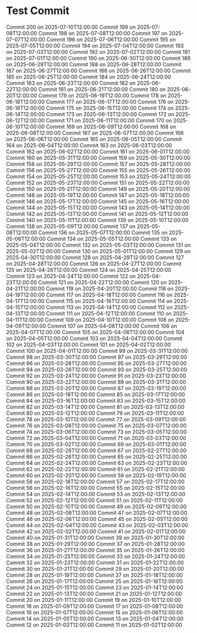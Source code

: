 # Test Commit
Commit 200 on 2025-07-10T12:00:00
Commit 199 on 2025-07-09T12:00:00
Commit 198 on 2025-07-08T12:00:00
Commit 197 on 2025-07-07T12:00:00
Commit 196 on 2025-07-06T12:00:00
Commit 195 on 2025-07-05T12:00:00
Commit 194 on 2025-07-04T12:00:00
Commit 193 on 2025-07-03T12:00:00
Commit 192 on 2025-07-02T12:00:00
Commit 191 on 2025-07-01T12:00:00
Commit 190 on 2025-06-30T12:00:00
Commit 189 on 2025-06-29T12:00:00
Commit 188 on 2025-06-28T12:00:00
Commit 187 on 2025-06-27T12:00:00
Commit 186 on 2025-06-26T12:00:00
Commit 185 on 2025-06-25T12:00:00
Commit 184 on 2025-06-24T12:00:00
Commit 183 on 2025-06-23T12:00:00
Commit 182 on 2025-06-22T12:00:00
Commit 181 on 2025-06-21T12:00:00
Commit 180 on 2025-06-20T12:00:00
Commit 179 on 2025-06-19T12:00:00
Commit 178 on 2025-06-18T12:00:00
Commit 177 on 2025-06-17T12:00:00
Commit 176 on 2025-06-16T12:00:00
Commit 175 on 2025-06-15T12:00:00
Commit 174 on 2025-06-14T12:00:00
Commit 173 on 2025-06-13T12:00:00
Commit 172 on 2025-06-12T12:00:00
Commit 171 on 2025-06-11T12:00:00
Commit 170 on 2025-06-10T12:00:00
Commit 169 on 2025-06-09T12:00:00
Commit 168 on 2025-06-08T12:00:00
Commit 167 on 2025-06-07T12:00:00
Commit 166 on 2025-06-06T12:00:00
Commit 165 on 2025-06-05T12:00:00
Commit 164 on 2025-06-04T12:00:00
Commit 163 on 2025-06-03T12:00:00
Commit 162 on 2025-06-02T12:00:00
Commit 161 on 2025-06-01T12:00:00
Commit 160 on 2025-05-31T12:00:00
Commit 159 on 2025-05-30T12:00:00
Commit 158 on 2025-05-29T12:00:00
Commit 157 on 2025-05-28T12:00:00
Commit 156 on 2025-05-27T12:00:00
Commit 155 on 2025-05-26T12:00:00
Commit 154 on 2025-05-25T12:00:00
Commit 153 on 2025-05-24T12:00:00
Commit 152 on 2025-05-23T12:00:00
Commit 151 on 2025-05-22T12:00:00
Commit 150 on 2025-05-21T12:00:00
Commit 149 on 2025-05-20T12:00:00
Commit 148 on 2025-05-19T12:00:00
Commit 147 on 2025-05-18T12:00:00
Commit 146 on 2025-05-17T12:00:00
Commit 145 on 2025-05-16T12:00:00
Commit 144 on 2025-05-15T12:00:00
Commit 143 on 2025-05-14T12:00:00
Commit 142 on 2025-05-13T12:00:00
Commit 141 on 2025-05-12T12:00:00
Commit 140 on 2025-05-11T12:00:00
Commit 139 on 2025-05-10T12:00:00
Commit 138 on 2025-05-09T12:00:00
Commit 137 on 2025-05-08T12:00:00
Commit 136 on 2025-05-07T12:00:00
Commit 135 on 2025-05-06T12:00:00
Commit 134 on 2025-05-05T12:00:00
Commit 133 on 2025-05-04T12:00:00
Commit 132 on 2025-05-03T12:00:00
Commit 131 on 2025-05-02T12:00:00
Commit 130 on 2025-05-01T12:00:00
Commit 129 on 2025-04-30T12:00:00
Commit 128 on 2025-04-29T12:00:00
Commit 127 on 2025-04-28T12:00:00
Commit 126 on 2025-04-27T12:00:00
Commit 125 on 2025-04-26T12:00:00
Commit 124 on 2025-04-25T12:00:00
Commit 123 on 2025-04-24T12:00:00
Commit 122 on 2025-04-23T12:00:00
Commit 121 on 2025-04-22T12:00:00
Commit 120 on 2025-04-21T12:00:00
Commit 119 on 2025-04-20T12:00:00
Commit 118 on 2025-04-19T12:00:00
Commit 117 on 2025-04-18T12:00:00
Commit 116 on 2025-04-17T12:00:00
Commit 115 on 2025-04-16T12:00:00
Commit 114 on 2025-04-15T12:00:00
Commit 113 on 2025-04-14T12:00:00
Commit 112 on 2025-04-13T12:00:00
Commit 111 on 2025-04-12T12:00:00
Commit 110 on 2025-04-11T12:00:00
Commit 109 on 2025-04-10T12:00:00
Commit 108 on 2025-04-09T12:00:00
Commit 107 on 2025-04-08T12:00:00
Commit 106 on 2025-04-07T12:00:00
Commit 105 on 2025-04-06T12:00:00
Commit 104 on 2025-04-05T12:00:00
Commit 103 on 2025-04-04T12:00:00
Commit 102 on 2025-04-03T12:00:00
Commit 101 on 2025-04-02T12:00:00
Commit 100 on 2025-04-01T12:00:00
Commit 99 on 2025-03-31T12:00:00
Commit 98 on 2025-03-30T12:00:00
Commit 97 on 2025-03-29T12:00:00
Commit 96 on 2025-03-28T12:00:00
Commit 95 on 2025-03-27T12:00:00
Commit 94 on 2025-03-26T12:00:00
Commit 93 on 2025-03-25T12:00:00
Commit 92 on 2025-03-24T12:00:00
Commit 91 on 2025-03-23T12:00:00
Commit 90 on 2025-03-22T12:00:00
Commit 89 on 2025-03-21T12:00:00
Commit 88 on 2025-03-20T12:00:00
Commit 87 on 2025-03-19T12:00:00
Commit 86 on 2025-03-18T12:00:00
Commit 85 on 2025-03-17T12:00:00
Commit 84 on 2025-03-16T12:00:00
Commit 83 on 2025-03-15T12:00:00
Commit 82 on 2025-03-14T12:00:00
Commit 81 on 2025-03-13T12:00:00
Commit 80 on 2025-03-12T12:00:00
Commit 79 on 2025-03-11T12:00:00
Commit 78 on 2025-03-10T12:00:00
Commit 77 on 2025-03-09T12:00:00
Commit 76 on 2025-03-08T12:00:00
Commit 75 on 2025-03-07T12:00:00
Commit 74 on 2025-03-06T12:00:00
Commit 73 on 2025-03-05T12:00:00
Commit 72 on 2025-03-04T12:00:00
Commit 71 on 2025-03-03T12:00:00
Commit 70 on 2025-03-02T12:00:00
Commit 69 on 2025-03-01T12:00:00
Commit 68 on 2025-02-28T12:00:00
Commit 67 on 2025-02-27T12:00:00
Commit 66 on 2025-02-26T12:00:00
Commit 65 on 2025-02-25T12:00:00
Commit 64 on 2025-02-24T12:00:00
Commit 63 on 2025-02-23T12:00:00
Commit 62 on 2025-02-22T12:00:00
Commit 61 on 2025-02-21T12:00:00
Commit 60 on 2025-02-20T12:00:00
Commit 59 on 2025-02-19T12:00:00
Commit 58 on 2025-02-18T12:00:00
Commit 57 on 2025-02-17T12:00:00
Commit 56 on 2025-02-16T12:00:00
Commit 55 on 2025-02-15T12:00:00
Commit 54 on 2025-02-14T12:00:00
Commit 53 on 2025-02-13T12:00:00
Commit 52 on 2025-02-12T12:00:00
Commit 51 on 2025-02-11T12:00:00
Commit 50 on 2025-02-10T12:00:00
Commit 49 on 2025-02-09T12:00:00
Commit 48 on 2025-02-08T12:00:00
Commit 47 on 2025-02-07T12:00:00
Commit 46 on 2025-02-06T12:00:00
Commit 45 on 2025-02-05T12:00:00
Commit 44 on 2025-02-04T12:00:00
Commit 43 on 2025-02-03T12:00:00
Commit 42 on 2025-02-02T12:00:00
Commit 41 on 2025-02-01T12:00:00
Commit 40 on 2025-01-31T12:00:00
Commit 39 on 2025-01-30T12:00:00
Commit 38 on 2025-01-29T12:00:00
Commit 37 on 2025-01-28T12:00:00
Commit 36 on 2025-01-27T12:00:00
Commit 35 on 2025-01-26T12:00:00
Commit 34 on 2025-01-25T12:00:00
Commit 33 on 2025-01-24T12:00:00
Commit 32 on 2025-01-23T12:00:00
Commit 31 on 2025-01-22T12:00:00
Commit 30 on 2025-01-21T12:00:00
Commit 29 on 2025-01-20T12:00:00
Commit 28 on 2025-01-19T12:00:00
Commit 27 on 2025-01-18T12:00:00
Commit 26 on 2025-01-17T12:00:00
Commit 25 on 2025-01-16T12:00:00
Commit 24 on 2025-01-15T12:00:00
Commit 23 on 2025-01-14T12:00:00
Commit 22 on 2025-01-13T12:00:00
Commit 21 on 2025-01-12T12:00:00
Commit 20 on 2025-01-11T12:00:00
Commit 19 on 2025-01-10T12:00:00
Commit 18 on 2025-01-09T12:00:00
Commit 17 on 2025-01-08T12:00:00
Commit 16 on 2025-01-07T12:00:00
Commit 15 on 2025-01-06T12:00:00
Commit 14 on 2025-01-05T12:00:00
Commit 13 on 2025-01-04T12:00:00
Commit 12 on 2025-01-03T12:00:00
Commit 11 on 2025-01-02T12:00:00
